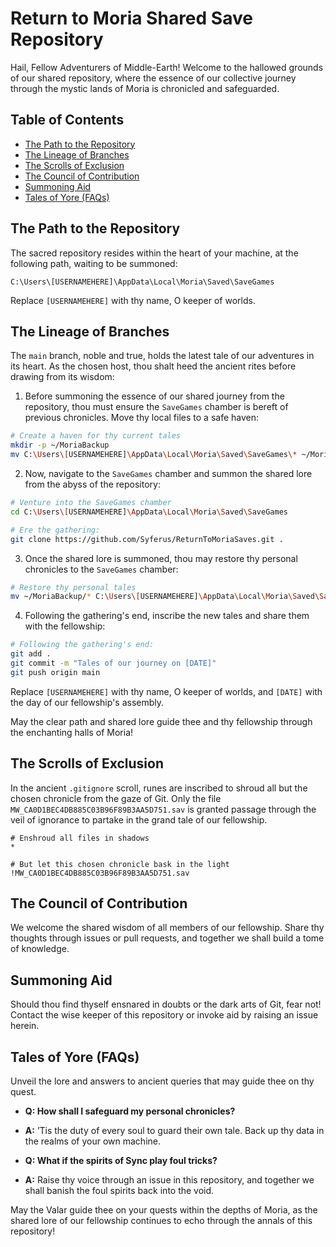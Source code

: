 # Return to Moria Shared Save Repository

Hail, Fellow Adventurers of Middle-Earth! Welcome to the hallowed grounds of our shared repository, where the essence of our collective journey through the mystic lands of Moria is chronicled and safeguarded.

## Table of Contents

- [The Path to the Repository](#the-path-to-the-repository)
- [The Lineage of Branches](#the-lineage-of-branches)
- [The Scrolls of Exclusion](#the-scrolls-of-exclusion)
- [The Council of Contribution](#the-council-of-contribution)
- [Summoning Aid](#summoning-aid)
- [Tales of Yore (FAQs)](#tales-of-yore-faqs)

## The Path to the Repository

The sacred repository resides within the heart of your machine, at the following path, waiting to be summoned:

```plaintext
C:\Users\[USERNAMEHERE]\AppData\Local\Moria\Saved\SaveGames
```

Replace `[USERNAMEHERE]` with thy name, O keeper of worlds.

## The Lineage of Branches

The `main` branch, noble and true, holds the latest tale of our adventures in its heart. As the chosen host, thou shalt heed the ancient rites before drawing from its wisdom:

1. Before summoning the essence of our shared journey from the repository, thou must ensure the `SaveGames` chamber is bereft of previous chronicles. Move thy local files to a safe haven:

```bash
# Create a haven for thy current tales
mkdir -p ~/MoriaBackup
mv C:\Users\[USERNAMEHERE]\AppData\Local\Moria\Saved\SaveGames\* ~/MoriaBackup
```

2. Now, navigate to the `SaveGames` chamber and summon the shared lore from the abyss of the repository:

```bash
# Venture into the SaveGames chamber
cd C:\Users\[USERNAMEHERE]\AppData\Local\Moria\Saved\SaveGames

# Ere the gathering:
git clone https://github.com/Syferus/ReturnToMoriaSaves.git .
```

3. Once the shared lore is summoned, thou may restore thy personal chronicles to the `SaveGames` chamber:

```bash
# Restore thy personal tales
mv ~/MoriaBackup/* C:\Users\[USERNAMEHERE]\AppData\Local\Moria\Saved\SaveGames
```

4. Following the gathering's end, inscribe the new tales and share them with the fellowship:

```bash
# Following the gathering's end:
git add .
git commit -m "Tales of our journey on [DATE]"
git push origin main
```

Replace `[USERNAMEHERE]` with thy name, O keeper of worlds, and `[DATE]` with the day of our fellowship's assembly.

May the clear path and shared lore guide thee and thy fellowship through the enchanting halls of Moria!

## The Scrolls of Exclusion

In the ancient `.gitignore` scroll, runes are inscribed to shroud all but the chosen chronicle from the gaze of Git. Only the file `MW_CA0D1BEC4DB885C03B96F89B3AA5D751.sav` is granted passage through the veil of ignorance to partake in the grand tale of our fellowship.

```plaintext
# Enshroud all files in shadows
*

# But let this chosen chronicle bask in the light
!MW_CA0D1BEC4DB885C03B96F89B3AA5D751.sav
```

## The Council of Contribution

We welcome the shared wisdom of all members of our fellowship. Share thy thoughts through issues or pull requests, and together we shall build a tome of knowledge.

## Summoning Aid

Should thou find thyself ensnared in doubts or the dark arts of Git, fear not! Contact the wise keeper of this repository or invoke aid by raising an issue herein.

## Tales of Yore (FAQs)

Unveil the lore and answers to ancient queries that may guide thee on thy quest.

- **Q: How shall I safeguard my personal chronicles?**
- **A:** ’Tis the duty of every soul to guard their own tale. Back up thy data in the realms of your own machine.

- **Q: What if the spirits of Sync play foul tricks?**
- **A:** Raise thy voice through an issue in this repository, and together we shall banish the foul spirits back into the void.

May the Valar guide thee on your quests within the depths of Moria, as the shared lore of our fellowship continues to echo through the annals of this repository!
